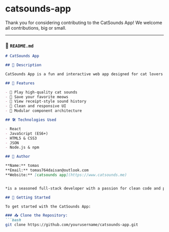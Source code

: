 # catsounds-app
Thank you for considering contributing to the CatSounds App! We welcome all contributions, big or small.

---

### 📄 `README.md`
```markdown
# CatSounds App

## 🐾 Description

CatSounds App is a fun and interactive web app designed for cat lovers! This app allows users to explore, play, and save their favorite cat sounds. With a simple and intuitive UI, it offers a delightful experience for users of all ages. The application is built using modern JavaScript frameworks and follows best practices for component-based development. Whether you're creating a fun ambiance at home or trying to entertain your feline friend, CatSounds App has you covered.

## 🚀 Features

- 🎵 Play high-quality cat sounds
- 💾 Save your favorite meows
- 🧾 View receipt-style sound history
- 🎨 Clean and responsive UI
- 🧩 Modular component architecture

## 🛠️ Technologies Used

- React
- JavaScript (ES6+)
- HTML5 & CSS3
- JSON
- Node.js & npm

## 👤 Author

**Name:** tomas
**Email:** tomas764daisan@outlook.com
**Website:** [catsounds app](https://www.catsounds.me)


*is a seasoned full-stack developer with a passion for clean code and purring UIs. With over 7 years of experience,  mentors young coders and contributes to several open-source projects.*

## 🏁 Getting Started

To get started with the CatSounds App:

### 📥 Clone the Repository:
```bash
git clone https://github.com/yourusername/catsounds-app.git
